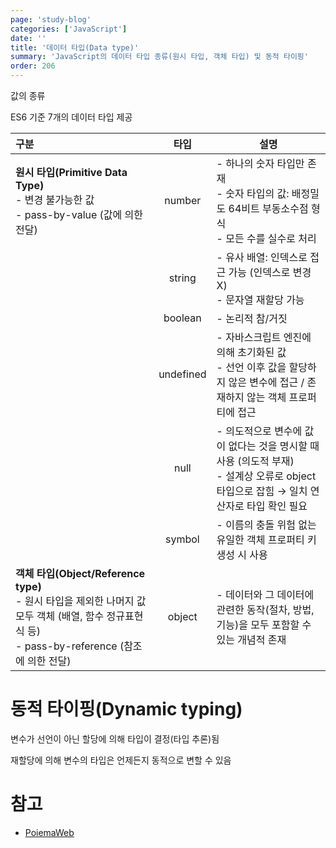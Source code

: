 ```yaml
---
page: 'study-blog'
categories: ['JavaScript']
date: ''
title: '데이터 타입(Data type)'
summary: 'JavaScript의 데이터 타입 종류(원시 타입, 객체 타입) 및 동적 타이핑'
order: 206
---
```


값의 종류

ES6 기준 7개의 데이터 타입 제공

| 구분                                                         |   타입    | 설명                                                         |
| :----------------------------------------------------------- | :-------: | ------------------------------------------------------------ |
| **원시 타입(Primitive Data Type)**<br/>- 변경 불가능한 값<br/>- pass-by-value (값에 의한 전달) |  number   | - 하나의 숫자 타입만 존재<br/>- 숫자 타입의 값: 배정밀도 64비트 부동소수점 형식<br/>- 모든 수를 실수로 처리<br/> |
|                                                              |  string   | - 유사 배열: 인덱스로 접근 가능 (인덱스로 변경 X)<br/>- 문자열 재할당 가능 |
|                                                              |  boolean  | - 논리적 참/거짓                                             |
|                                                              | undefined | - 자바스크립트 엔진에 의해 초기화된 값<br/>- 선언 이후 값을 할당하지 않은 변수에 접근 / 존재하지 않는 객체 프로퍼티에 접근 |
|                                                              |   null    | - 의도적으로 변수에 값이 없다는 것을 명시할 때 사용 (의도적 부재)<br/>- 설계상 오류로 object 타입으로 잡힘 → 일치 연산자로 타입 확인 필요 |
|                                                              |  symbol   | - 이름의 충돌 위험 없는 유일한 객체 프로퍼티 키 생성 시 사용 |
| **객체 타입(Object/Reference type)**<br/>- 원시 타입을 제외한 나머지 값 모두 객체 (배열, 함수 정규표현식 등)<br/>- pass-by-reference (참조에 의한 전달) |  object   | - 데이터와 그 데이터에 관련한 동작(절차, 방법, 기능)을 모두 포함할 수 있는 개념적 존재 |

# 동적 타이핑(Dynamic typing)

변수가 선언이 아닌 할당에 의해 타입이 결정(타입 추론)됨

재할당에 의해 변수의 타입은 언제든지 동적으로 변할 수 있음

# 참고

- [PoiemaWeb](https://poiemaweb.com/js-data-type-variable)
